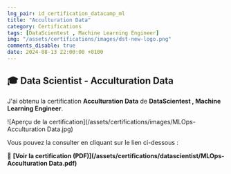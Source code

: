 ```yaml
---
lng_pair: id_certification_datacamp_ml
title: "Acculturation Data"
category: Certifications
tags: [DataScientest , Machine Learning Engineer]
img: "/assets/certifications/images/dst-new-logo.png"
comments_disable: true
date: 2024-08-13 22:00:00 +0100
---
```


## 🎓 Data Scientist - Acculturation Data

J'ai obtenu la certification **Acculturation Data** de **DataScientest , Machine Learning Engineer**.

![Aperçu de la certification](/assets/certifications/images/MLOps-Acculturation Data.jpg)  

Vous pouvez la consulter en cliquant sur le lien ci-dessous :

📜 **[Voir la certification (PDF)](/assets/certifications/datascientist/MLOps-Acculturation Data.pdf)** 
